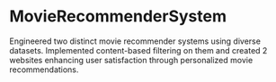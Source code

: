 # MovieRecommenderSystem
Engineered two distinct movie recommender systems using diverse datasets. Implemented content-based filtering on them and created 2 websites enhancing user satisfaction through personalized movie recommendations. 
